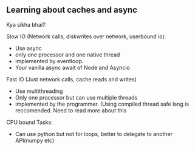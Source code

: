 ## Learning about caches and async ##

Kya sikha bhai?:

Slow IO (Network calls, diskwrites over network, userbound io):
  - Use async
  - only one processor and one native thread
  - implemented by eventloop.
  - Your vanilla async await of Node and Asyncio

Fast IO (Just network calls, cache reads and writes)
  - Use multithreading
  - Only one processor but can use multiple threads
  - implemented by the programmer. (Using compiled thread safe lang is reccomended. Need to read more about this

CPU bound Tasks:
  - Can use python but not for loops, better to delegate to another API(numpy etc)
